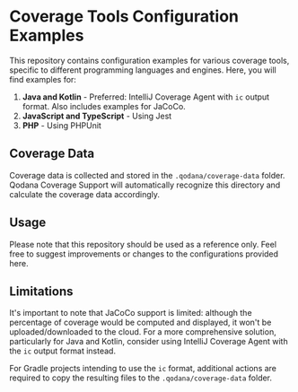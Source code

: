 # Coverage Tools Configuration Examples

This repository contains configuration examples for various coverage tools, specific to different programming languages and engines. Here, you will find examples for:

1. **Java and Kotlin** - Preferred: IntelliJ Coverage Agent with `ic` output format. Also includes examples for JaCoCo.
2. **JavaScript and TypeScript** - Using Jest
3. **PHP** - Using PHPUnit

## Coverage Data

Coverage data is collected and stored in the `.qodana/coverage-data` folder. Qodana Coverage Support will automatically recognize this directory and calculate the coverage data accordingly.

## Usage

Please note that this repository should be used as a reference only. Feel free to suggest improvements or changes to the configurations provided here.

## Limitations

It's important to note that JaCoCo support is limited: although the percentage of coverage would be computed and displayed, it won't be uploaded/downloaded to the cloud. For a more comprehensive solution, particularly for Java and Kotlin, consider using IntelliJ Coverage Agent with the `ic` output format instead.

For Gradle projects intending to use the `ic` format, additional actions are required to copy the resulting files to the `.qodana/coverage-data` folder.
